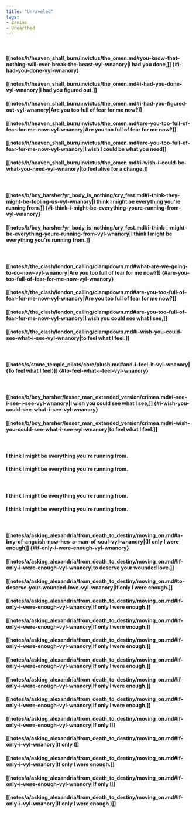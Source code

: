 ```yaml
---
title: "Unraveled"
tags:
- Zanias
- Unearthed
---
```

&nbsp;
#### [[notes/h/heaven_shall_burn/invictus/the_omen.md#you-know-that-nothing-will-ever-break-the-beast-vyl-wnanory|I had you done,]] {#i-had-you-done-vyl-wnanory}
#### [[notes/h/heaven_shall_burn/invictus/the_omen.md#i-had-you-done-vyl-wnanory|I had you figured out.]]
#### [[notes/h/heaven_shall_burn/invictus/the_omen.md#i-had-you-figured-out-vyl-wnanory|Are you too full of fear for me now?]]
#### [[notes/h/heaven_shall_burn/invictus/the_omen.md#are-you-too-full-of-fear-for-me-now-vyl-wnanory|Are you too full of fear for me now?]]
#### [[notes/h/heaven_shall_burn/invictus/the_omen.md#are-you-too-full-of-fear-for-me-now-vyl-wnanory|I wish I could be what you need]]
#### [[notes/h/heaven_shall_burn/invictus/the_omen.md#i-wish-i-could-be-what-you-need-vyl-wnanory|to feel alive for a change.]]
&nbsp;
#### [[notes/b/boy_harsher/yr_body_is_nothing/cry_fest.md#i-think-they-might-be-fooling-us-vyl-wnanory|I think I might be everything you're running from.]] {#i-think-i-might-be-everything-youre-running-from-vyl-wnanory}
#### [[notes/b/boy_harsher/yr_body_is_nothing/cry_fest.md#i-think-i-might-be-everything-youre-running-from-vyl-wnanory|I think I might be everything you're running from.]]
&nbsp;
#### [[notes/t/the_clash/london_calling/clampdown.md#what-are-we-going-to-do-now-vyl-wnanory|Are you too full of fear for me now?]] {#are-you-too-full-of-fear-for-me-now-vyl-wnanory}
#### [[notes/t/the_clash/london_calling/clampdown.md#are-you-too-full-of-fear-for-me-now-vyl-wnanory|Are you too full of fear for me now?]]
#### [[notes/t/the_clash/london_calling/clampdown.md#are-you-too-full-of-fear-for-me-now-vyl-wnanory|I wish you could see what I see,]]
#### [[notes/t/the_clash/london_calling/clampdown.md#i-wish-you-could-see-what-i-see-vyl-wnanory|to feel what I feel.]]
&nbsp;
#### [[notes/s/stone_temple_pilots/core/plush.md#and-i-feel-it-vyl-wnanory|(To feel what I feel)]] {#to-feel-what-i-feel-vyl-wnanory}
&nbsp;
#### [[notes/b/boy_harsher/lesser_man_extended_version/crimea.md#i-see-i-see-i-see-vyl-wnanory|I wish you could see what I see,]] {#i-wish-you-could-see-what-i-see-vyl-wnanory}
#### [[notes/b/boy_harsher/lesser_man_extended_version/crimea.md#i-wish-you-could-see-what-i-see-vyl-wnanory|to feel what I feel.]]
&nbsp;
#### I think I might be everything you're running from.
#### I think I might be everything you're running from.
&nbsp;
#### I think I might be everything you're running from.
#### I think I might be everything you're running from.
&nbsp;
#### [[notes/a/asking_alexandria/from_death_to_destiny/moving_on.md#a-boy-of-anguish-now-hes-a-man-of-soul-vyl-wnanory|(If only I were enough]] {#if-only-i-were-enough-vyl-wnanory}
#### [[notes/a/asking_alexandria/from_death_to_destiny/moving_on.md#if-only-i-were-enough-vyl-wnanory|to deserve your wounded love.]]
#### [[notes/a/asking_alexandria/from_death_to_destiny/moving_on.md#to-deserve-your-wounded-love-vyl-wnanory|If only I were enough.]]
#### [[notes/a/asking_alexandria/from_death_to_destiny/moving_on.md#if-only-i-were-enough-vyl-wnanory|If only I were enough.]]
#### [[notes/a/asking_alexandria/from_death_to_destiny/moving_on.md#if-only-i-were-enough-vyl-wnanory|If only I were enough.]]
#### [[notes/a/asking_alexandria/from_death_to_destiny/moving_on.md#if-only-i-were-enough-vyl-wnanory|If only I were enough.]]
#### [[notes/a/asking_alexandria/from_death_to_destiny/moving_on.md#if-only-i-were-enough-vyl-wnanory|If only I were enough.]]
#### [[notes/a/asking_alexandria/from_death_to_destiny/moving_on.md#if-only-i-were-enough-vyl-wnanory|If only I were enough.]]
#### [[notes/a/asking_alexandria/from_death_to_destiny/moving_on.md#if-only-i-were-enough-vyl-wnanory|If only I were enough.]]
#### [[notes/a/asking_alexandria/from_death_to_destiny/moving_on.md#if-only-i-were-enough-vyl-wnanory|If only I]]
#### [[notes/a/asking_alexandria/from_death_to_destiny/moving_on.md#if-only-i-vyl-wnanory|If only I]]
#### [[notes/a/asking_alexandria/from_death_to_destiny/moving_on.md#if-only-i-vyl-wnanory|If only I were enough.]]
#### [[notes/a/asking_alexandria/from_death_to_destiny/moving_on.md#if-only-i-were-enough-vyl-wnanory|If only I]]
#### [[notes/a/asking_alexandria/from_death_to_destiny/moving_on.md#if-only-i-vyl-wnanory|If only I were enough )]]

